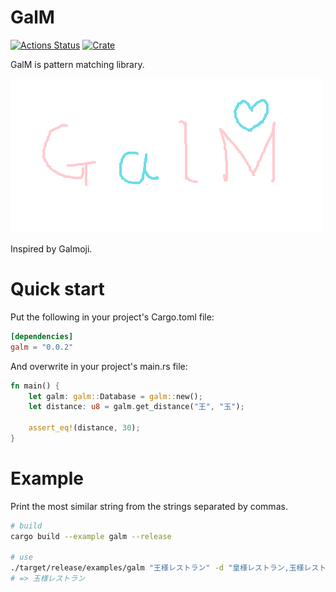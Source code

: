 # GalM

[![Actions Status](https://github.com/awrznc/GalM/workflows/Build/badge.svg)](https://github.com/awrznc/GalM/actions)
[![Crate](https://img.shields.io/crates/v/galm.svg)](https://crates.io/crates/galm)

GalM is pattern matching library.

![galm](docs/assets/image/galm.png)

Inspired by Galmoji.

# Quick start

Put the following in your project's Cargo.toml file:

```toml
[dependencies]
galm = "0.0.2"
```

And overwrite in your project's main.rs file:

```rust
fn main() {
    let galm: galm::Database = galm::new();
    let distance: u8 = galm.get_distance("王", "玉");

    assert_eq!(distance, 30);
}
```

# Example

Print the most similar string from the strings separated by commas.

```bash
# build
cargo build --example galm --release

# use
./target/release/examples/galm "王様レストラン" -d "皇様レストラン,玉様レストラン,大様レストラン"
# => 玉様レストラン
```
